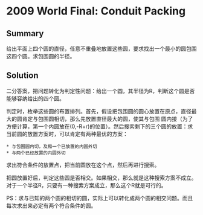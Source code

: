 # 2009 World Final: Conduit Packing

## Summary

给出平面上四个圆的直径，任意不重叠地放置这些圆，要求找出一个最小的圆包围这四个圆。求包围圆的半径。 

## Solution
二分答案，把问题转化为判定性问题：给出一个圆，其半径为R，判断这个圆是否能够容纳给出的四个圆。

判定时，枚举这些圆的布置排列。首先，假设把包围圆的圆心放置在原点，直径最大的圆肯定与包围圆相切，那么先放置直径最大的圆，使其与包围 圆内接（为了方便计算，第一个内圆放在(0,-R+r)的位置）。然后搜索剩下的三个圆的放置：求当前圆的放置方案时，可以肯定有两种最优的方案：

    * 与包围圆内切，及和一个已放置的内圆外切
    * 与两个已经放置的内圆外切 

求出符合条件的放置点，把当前圆放在这个点，然后再进行搜索。

把圆放置好后，判定这些圆是否相交。如果相交，那么就是这种搜索方案不成立。对于一个半径R，只要有一种搜索方案成立，那么这个R就是可行的。

PS：求与已知的两个圆的相切的圆，实际上可以转化成两个圆的相交问题。而且每次求出来必定有两个符合条件的圆。 
